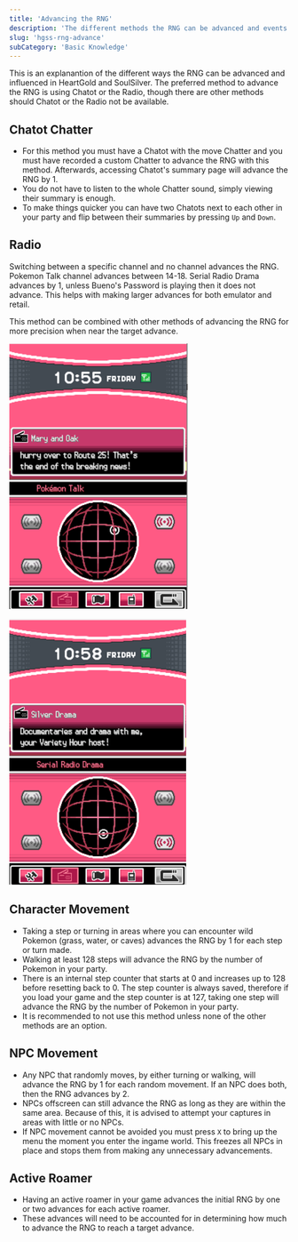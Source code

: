 ```yaml
---
title: 'Advancing the RNG'
description: 'The different methods the RNG can be advanced and events that influence the RNG'
slug: 'hgss-rng-advance'
subCategory: 'Basic Knowledge'
---
```


This is an explanantion of the different ways the RNG can be advanced and influenced in HeartGold and SoulSilver. The preferred method to advance the RNG is using Chatot or the Radio, though there are other methods should Chatot or the Radio not be available.

## Chatot Chatter

- For this method you must have a Chatot with the move Chatter and you must have recorded a custom Chatter to advance the RNG with this method. Afterwards, accessing Chatot's summary page will advance the RNG by 1.
- You do not have to listen to the whole Chatter sound, simply viewing their summary is enough.
- To make things quicker you can have two Chatots next to each other in your party and flip between their summaries by pressing `Up` and `Down`.

## Radio

Switching between a specific channel and no channel advances the RNG. Pokemon Talk channel advances between 14-18. Serial Radio Drama advances by 1, unless Bueno's Password is playing then it does not advance. This helps with making larger advances for both emulator and retail.

This method can be combined with other methods of advancing the RNG for more precision when near the target advance.

![](https://github.com/ShinySylveon04/PokemonRNGGuidesPics/blob/main/Screenshot_28.png?raw=true)

![](https://github.com/ShinySylveon04/PokemonRNGGuidesPics/blob/main/Screenshot_29.png?raw=true)

## Character Movement

- Taking a step or turning in areas where you can encounter wild Pokemon (grass, water, or caves) advances the RNG by 1 for each step or turn made.
- Walking at least 128 steps will advance the RNG by the number of Pokemon in your party.
- There is an internal step counter that starts at 0 and increases up to 128 before resetting back to 0. The step counter is always saved, therefore if you load your game and the step counter is at 127, taking one step will advance the RNG by the number of Pokemon in your party.
- It is recommended to not use this method unless none of the other methods are an option.

## NPC Movement

- Any NPC that randomly moves, by either turning or walking, will advance the RNG by 1 for each random movement. If an NPC does both, then the RNG advances by 2.
- NPCs offscreen can still advance the RNG as long as they are within the same area. Because of this, it is advised to attempt your captures in areas with little or no NPCs.
- If NPC movement cannot be avoided you must press `X` to bring up the menu the moment you enter the ingame world. This freezes all NPCs in place and stops them from making any unnecessary advancements.

## Active Roamer

- Having an active roamer in your game advances the initial RNG by one or two advances for each active roamer.
- These advances will need to be accounted for in determining how much to advance the RNG to reach a target advance.
